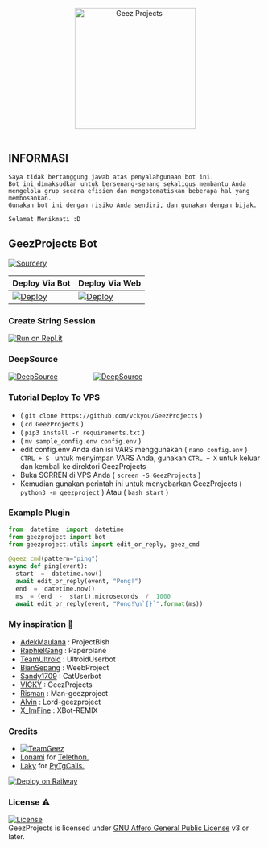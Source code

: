 <p align="center">
   <a href="https://github.com/vckyou/GeezProjects"><img src="https://telegra.ph/file/8e256cb133087b060e288.png" alt="Geez Projects" width=240px></a>
   <br>
   <br>
</p>

## INFORMASI

```
Saya tidak bertanggung jawab atas penyalahgunaan bot ini.
Bot ini dimaksudkan untuk bersenang-senang sekaligus membantu Anda
mengelola grup secara efisien dan mengotomatiskan beberapa hal yang membosankan.
Gunakan bot ini dengan risiko Anda sendiri, dan gunakan dengan bijak.

Selamat Menikmati :D
```

## GeezProjects Bot

[![Sourcery](https://img.shields.io/badge/Sourcery-enabled-brightgreen)](https://sourcery.ai)

|Deploy Via Bot|  Deploy Via Web|
|--|--|
| [![Deploy](https://www.herokucdn.com/deploy/button.svg)](https://telegram.dog/XTZ_HerokuBot?start=dmNreW91L0dlZXpQcm9qZWN0cyBtYXN0ZXI) | [![Deploy](https://www.herokucdn.com/deploy/button.svg)](https://geezram.now.sh) |


### Create String Session

[![Run on Repl.it](https://repl.it/badge/github/jasonalantolbert/replit-badger)](https://repl.it/@vckyou/String)



### DeepSource


[![DeepSource](https://deepsource.io/gh/vckyou/GeezProjects.svg/?label=active+issues&show_trend=true)](https://deepsource.io/gh/vckyou/GeezProjects/?ref=repository-badge)&nbsp;&nbsp;&nbsp;&nbsp;&nbsp;&nbsp;&nbsp;&nbsp;&nbsp;&nbsp;&nbsp;&nbsp;&nbsp;&nbsp;&nbsp;&nbsp;&nbsp;&nbsp;[![DeepSource](https://deepsource.io/gh/vckyou/GeezProjects.svg/?label=resolved+issues&show_trend=true)](https://deepsource.io/gh/vckyou/GeezProjects/?ref=repository-badge)


### Tutorial Deploy To VPS

-  ( `git clone https://github.com/vckyou/GeezProjects` )
-  ( `cd GeezProjects` )
-  ( `pip3 install -r requirements.txt` )
-  ( `mv sample_config.env config.env` )
-  edit config.env Anda dan isi VARS menggunakan ( `nano config.env` ) `CTRL + S ` untuk menyimpan VARS Anda, gunakan `CTRL + X` untuk keluar dan kembali ke direktori GeezProjects
-  Buka SCRREN di VPS Anda ( `screen -S GeezProjects` )
-  Kemudian gunakan perintah ini untuk menyebarkan GeezProjects ( `python3 -m geezproject` ) Atau ( `bash start` )


### Example Plugin

  ```python
from  datetime  import  datetime
from geezproject import bot
from geezproject.utils import edit_or_reply, geez_cmd

@geez_cmd(pattern="ping")
async def ping(event):
	start  =  datetime.now()
	await edit_or_reply(event, "Pong!")
	end  =  datetime.now()
	ms  = (end  -  start).microseconds  /  1000
	await edit_or_reply(event, "Pong!\n`{}`".format(ms))
```

### My inspiration 🍂
*   [AdekMaulana](https://github.com/adekmaulana) : ProjectBish
*   [RaphielGang](https://github.com/RaphielGang) : Paperplane
*   [TeamUltroid](https://github.com/TeamUltroid/Ultroid) :  UltroidUserbot
*   [BianSepang](https://github.com/BianSepang/WeebProject) : WeebProject
*   [Sandy1709](https://github.com/sandy1709/catuserbot) : CatUserbot
*   [VICKY](https://github.com/vckyou/GeezProjects) :  GeezProjects
*   [Risman](https://github.com/mrismanaziz/Man-geezproject) :  Man-geezproject
*   [Alvin](https://github.com/Zora24/Lord-geezproject) : Lord-geezproject
*   [X_ImFine](https://github.com/ximfine) :  XBot-REMIX

### Credits
* [![TeamGeez](https://img.shields.io/static/v1?label=GeezProjects&message=contributions&color=critical)](https://github.com/vckyou/GeezProjects/graphs/contributors)
* [Lonami](https://github.com/LonamiWebs/) for [Telethon.](https://github.com/LonamiWebs/Telethon)
* [Laky](https://github.com/Laky-64) for [PyTgCalls.](https://github.com/pytgcalls/pytgcalls)


[![Deploy on Railway](https://railway.app/button.svg)](https://railway.app/new/template?template=https://github.com/syahrizalemano/managebot)

### License ⚠️
[![License](https://www.gnu.org/graphics/agplv3-155x51.png)](LICENSE)   
GeezProjects is licensed under [GNU Affero General Public License](https://www.gnu.org/licenses/agpl-3.0.en.html) v3 or later.
